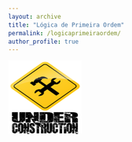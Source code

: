 ```yaml
---
layout: archive
title: "Lógica de Primeira Ordem"
permalink: /logicaprimeiraordem/
author_profile: true
---
```


<img src="/images/construcao.png" height="150px" width="150px">